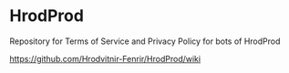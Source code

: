 # HrodProd
Repository for Terms of Service and Privacy Policy for bots of HrodProd

https://github.com/Hrodvitnir-Fenrir/HrodProd/wiki

